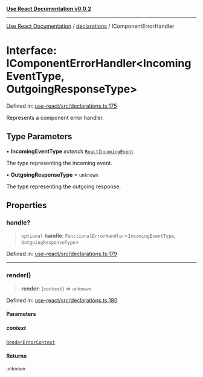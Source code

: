 [**Use React Documentation v0.0.2**](../../README.md)

***

[Use React Documentation](../../modules.md) / [declarations](../README.md) / IComponentErrorHandler

# Interface: IComponentErrorHandler\<IncomingEventType, OutgoingResponseType\>

Defined in: [use-react/src/declarations.ts:175](https://github.com/stonemjs/use-react/blob/d8ec502192c16b8752fc9e1bf85bd5600bcf9813/src/declarations.ts#L175)

Represents a component error handler.

## Type Parameters

• **IncomingEventType** *extends* [`ReactIncomingEvent`](../type-aliases/ReactIncomingEvent.md)

The type representing the incoming event.

• **OutgoingResponseType** = `unknown`

The type representing the outgoing response.

## Properties

### handle?

> `optional` **handle**: `FunctionalErrorHandler`\<`IncomingEventType`, `OutgoingResponseType`\>

Defined in: [use-react/src/declarations.ts:179](https://github.com/stonemjs/use-react/blob/d8ec502192c16b8752fc9e1bf85bd5600bcf9813/src/declarations.ts#L179)

***

### render()

> **render**: (`context`) => `unknown`

Defined in: [use-react/src/declarations.ts:180](https://github.com/stonemjs/use-react/blob/d8ec502192c16b8752fc9e1bf85bd5600bcf9813/src/declarations.ts#L180)

#### Parameters

##### context

[`RenderErrorContext`](RenderErrorContext.md)

#### Returns

`unknown`

